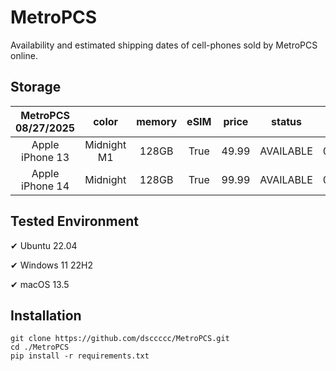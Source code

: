 # MetroPCS
Availability and estimated shipping dates of cell-phones sold by MetroPCS online.
## Storage
|MetroPCS 08/27/2025|color|memory|eSIM|price|status|shipping from|shipping to|
|:--:|:--:|:--:|:--:|:--:|:--:|:--:|:--:|
|Apple iPhone 13|Midnight M1|128GB|True|49.99|AVAILABLE|08/27/2025|09/02/2025|
|Apple iPhone 14|Midnight|128GB|True|99.99|AVAILABLE|08/27/2025|09/02/2025|

## Tested Environment
✔ Ubuntu 22.04

✔ Windows 11 22H2

✔ macOS 13.5
## Installation
```
git clone https://github.com/dsccccc/MetroPCS.git
cd ./MetroPCS
pip install -r requirements.txt
```
